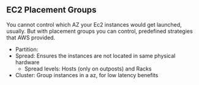 ## EC2 Placement Groups
You cannot control which AZ your Ec2 instances would get launched, usually. But with placement groups you can control, predefined strategies that AWS provided.
- Partition: 
- Spread: Ensures the instances are not located in same physical hardware
    - Spread levels: Hosts (only on outposts) and Racks
- Cluster: Group instances in a az, for low latency benefits
